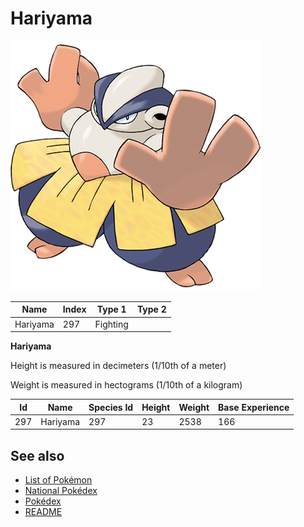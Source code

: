 # Hariyama


![Hariyama](images/297.png)

| **Name** | **Index** | **Type 1** | **Type 2** |
|----|----|----|----|
| Hariyama | 297 | Fighting  |  |

**Hariyama** 


Height is measured in decimeters (1/10th of a meter)

Weight is measured in hectograms (1/10th of a kilogram)

| **Id** | **Name** | **Species Id** | **Height** | **Weight** | **Base Experience** |
|--------|----------|----------------|------------|------------|---------------------|
| 297 | Hariyama | 297 | 23 | 2538 | 166 |


## See also

- [List of Pokémon](../pokemon.md)
- [National Pokédex](../national_pokedex.md)
- [Pokédex](../pokedex.md)
- [README](../README.md)
